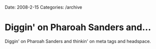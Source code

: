 Date: 2008-2-15
Categories: /archive

# Diggin' on Pharoah Sanders and...

Diggin' on Pharoah Sanders and thinkin' on meta tags and headspace.
